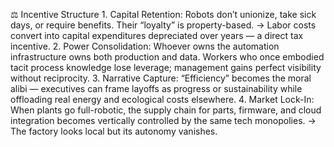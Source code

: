 ⚖️ Incentive Structure
	1.	Capital Retention:
Robots don’t unionize, take sick days, or require benefits. Their “loyalty” is property-based.
→ Labor costs convert into capital expenditures depreciated over years — a direct tax incentive.
	2.	Power Consolidation:
Whoever owns the automation infrastructure owns both production and data.
Workers who once embodied tacit process knowledge lose leverage; management gains perfect visibility without reciprocity.
	3.	Narrative Capture:
“Efficiency” becomes the moral alibi — executives can frame layoffs as progress or sustainability while offloading real energy and ecological costs elsewhere.
	4.	Market Lock-In:
When plants go full-robotic, the supply chain for parts, firmware, and cloud integration becomes vertically controlled by the same tech monopolies.
→ The factory looks local but its autonomy vanishes.
